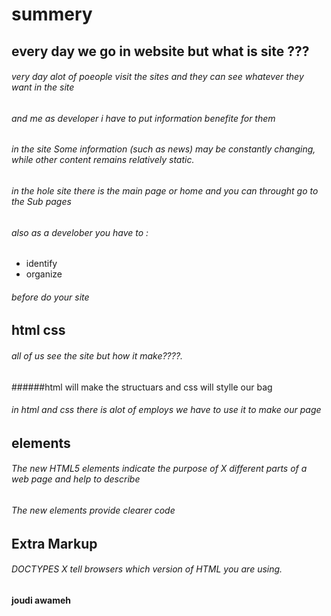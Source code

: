 # summery
## every day we go in website but what is site ???
###### very day alot of poeople visit the sites and they can see whatever they want in the site 
###### and me as developer i have to put information benefite for them
###### in the site  Some information (such as news) may be constantly changing, while other content remains relatively static.
###### in the hole site there is the main page or home and you can throught go to the Sub pages
###### also as a develober you have to :
- identify 
- organize 
###### before do your site
## html css
###### all of us see the site but how it make????.
######html will make the structuars and css will stylle our bag  
###### in html and css there is alot of employs we have to use it to make our page
## elements
###### The new HTML5 elements indicate the purpose of  X different parts of a web page and help to describe
###### The new elements provide clearer code
## Extra Markup
###### DOCTYPES X tell browsers which version of HTML you are using.

**joudi awameh**

